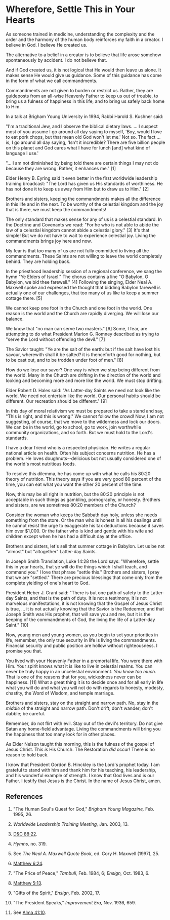 # Wherefore, Settle This in Your Hearts

As someone trained in medicine, understanding the complexity and the order and
the harmony of the human body reinforces my faith in a creator. I believe in
God. I believe He created us.

The alternative to a belief in a creator is to believe that life arose somehow
spontaneously by accident. I do not believe that.

And if God created us, it is not logical that He would then leave us alone. It
makes sense He would give us guidance. Some of this guidance has come in the
form of what we call commandments.

Commandments are not given to burden or restrict us. Rather, they are
guideposts from an all-wise Heavenly Father to keep us out of trouble, to
bring us a fulness of happiness in this life, and to bring us safely back home
to Him.

In a talk at Brigham Young University in 1994, Rabbi Harold S. Kushner said:

"I'm a traditional Jew, and I observe the biblical dietary laws. ... I suspect
most of you assume I go around all day saying to myself, 'Boy, would I love to
eat pork chops, but that mean old God won't let me.' Not so. The fact ... is, I
go around all day saying, 'Isn't it incredible? There are five billion people
on this planet and God cares what I have for lunch [and] what kind of language
I use.'

"... I am not diminished by being told there are certain things I may not do
because they are wrong. Rather, it enhances me." [1]

Elder Henry B. Eyring said it even better in the first worldwide leadership
training broadcast: "The Lord has given us His standards of worthiness. He has
not done it to keep us away from Him but to draw us to Him." [2]

Brothers and sisters, keeping the commandments makes all the difference in
this life and in the next. To be worthy of the celestial kingdom and the joy
that is there, we must keep the commandments!

The only standard that makes sense for any of us is a celestial standard. In
the Doctrine and Covenants we read: "For he who is not able to abide the law
of a celestial kingdom cannot abide a celestial glory." [3]  It's that simple!
But we do not have to wait to experience celestial joy. Living the
commandments brings joy here and now.

My fear is that too many of us are not fully committed to living all the
commandments. These Saints are not willing to leave the world completely
behind. They are holding back.

In the priesthood leadership session of a regional conference, we sang the
hymn "Ye Elders of Israel." The chorus contains a line "O Babylon, O Babylon,
we bid thee farewell." [4]  Following the singing, Elder Neal A. Maxwell spoke
and expressed the thought that bidding Babylon farewell is actually one of our
challenges, that too many of us like to keep a summer cottage there. [5]

We cannot keep one foot in the Church and one foot in the world. One reason is
the world and the Church are rapidly diverging. We will lose our balance.

We know that "no man can serve two masters." [6]  Some, I fear, are attempting
to do what President Marion G. Romney described as trying to "serve the Lord
without offending the devil." [7]

The Savior taught: "Ye are the salt of the earth: but if the salt have lost
his savour, wherewith shall it be salted? it is thenceforth good for nothing,
but to be cast out, and to be trodden under foot of men." [8]

How do we lose our savor? One way is when we stop being different from the
world. Many in the Church are drifting in the direction of the world and
looking and becoming more and more like the world. We must stop drifting.

Elder Robert D. Hales said: "As Latter-day Saints we need not look like the
world. We need not entertain like the world. Our personal habits should be
different. Our recreation should be different." [9]

In this day of moral relativism we must be prepared to take a stand and say,
"This is right, and this is wrong." We cannot follow the crowd! Now, I am not
suggesting, of course, that we move to the wilderness and lock our doors. We
can be in the world, go to school, go to work, join worthwhile community
organizations, and so forth. But we must hold to the Lord's standards.

I have a dear friend who is a respected physician. He writes a regular
national article on health. Often his subject concerns nutrition. He has a
problem. He loves doughnuts--delicious but not usually considered one of the
world's most nutritious foods.

To resolve this dilemma, he has come up with what he calls his 80:20 theory of
nutrition. This theory says if you are very good 80 percent of the time, you
can eat what you want the other 20 percent of the time.

Now, this may be all right in nutrition, but the 80:20 principle is not
acceptable in such things as gambling, pornography, or honesty. Brothers and
sisters, are we sometimes 80:20 members of the Church?

Consider the woman who keeps the Sabbath day holy, unless she needs something
from the store. Or the man who is honest in all his dealings until he cannot
resist the urge to exaggerate his tax deductions because it saves him over
$1,000. Or the father who is kind and gentle with his wife and children except
when he has had a difficult day at the office.

Brothers and sisters, let's sell that summer cottage in Babylon. Let us be not
"almost" but "altogether" Latter-day Saints.

In Joseph Smith Translation, Luke 14:28 the Lord says: "Wherefore, settle this
in your hearts, that ye will do the things which I shall teach, and command
you." I love that phrase "settle this." Brothers and sisters, I pray that we
are "settled." There are precious blessings that come only from the complete
yielding of one's heart to God.

President Heber J. Grant said: "There is but one path of safety to the Latter-
day Saints, and that is the path of duty. It is not a testimony, it is not
marvelous manifestations, it is not knowing that the Gospel of Jesus Christ is
true, ... it is not actually knowing that the Savior is the Redeemer, and that
Joseph Smith was His prophet, that will save you and me, but it is the keeping
of the commandments of God, the living the life of a Latter-day Saint." [10]

Now, young men and young women, as you begin to set your priorities in life,
remember, the only true security in life is living the commandments. Financial
security and public position are hollow without righteousness. I promise you
that.

You lived with your Heavenly Father in a premortal life. You were there with
Him. Your spirit knows what it is like to live in celestial realms. You can
never be truly happy in an uncelestial environment. _You know too much._ That
is one of the reasons that for you, wickedness never can be happiness. [11]
What a great thing it is to decide once and for all early in life what you
will do and what you will not do with regards to honesty, modesty, chastity,
the Word of Wisdom, and temple marriage.

Brothers and sisters, stay on the straight and narrow path. No, stay in the
_middle_ of the straight and narrow path. Don't drift; don't wander; don't
dabble; be careful.

Remember, do not flirt with evil. Stay out of the devil's territory. Do not
give Satan any home-field advantage. Living the commandments will bring you
the happiness that too many look for in other places.

As Elder Nelson taught this morning, this is the fulness of the gospel of
Jesus Christ. This _is_ His Church. The Restoration _did_ occur! There is no
reason to hold back.

I know that President Gordon B. Hinckley is the Lord's prophet today. I am
grateful to stand with him and thank him for his teaching, his leadership, and
his wonderful example of strength. I know that God lives and is our Father. I
testify that Jesus is the Christ. In the name of Jesus Christ, amen.

## References

  1.  "The Human Soul's Quest for God," _Brigham Young Magazine,_ Feb. 1995, 26.

  2.   _Worldwide Leadership Training Meeting,_ Jan. 2003, 13.

  3.   [D&amp;C 88:22](https://www.lds.org/scriptures/dc-testament/dc/88.22?lang=eng#21).

  4.   _Hymns,_ no. 319.

  5.  See _The Neal A. Maxwell Quote Book,_ ed. Cory H. Maxwell (1997), 25.

  6.   [Matthew 6:24](https://www.lds.org/scriptures/nt/matt/6.24?lang=eng#23).

  7.  "The Price of Peace," _Tambuli,_ Feb. 1984, 6; _Ensign,_ Oct. 1983, 6.

  8.   [Matthew 5:13](https://www.lds.org/scriptures/nt/matt/5.13?lang=eng#12).

  9.  "Gifts of the Spirit," _Ensign,_ Feb. 2002, 17.

  10.  "The President Speaks," _Improvement Era,_ Nov. 1936, 659.

  11.  See [Alma 41:10](https://www.lds.org/scriptures/bofm/alma/41.10?lang=eng#9).

